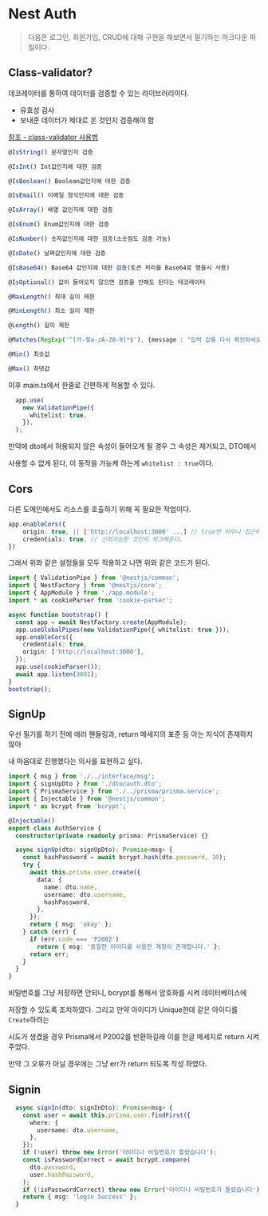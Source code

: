 # Nest Auth



> 다음은 로그인, 회원가입, CRUD에 대해 구현을 해보면서 필기하는 마크다운 파일이다.



## Class-validator?

데코레이터를 통하여 데이터를 검증할 수 있는 라이브러리이다.

- 유효성 검사
- 보내준 데이터가 제대로 온 것인지 검증해야 함



[참조 - class-validator 사용법](https://velog.io/@doohyunlm/TypeScript-class-validator-%EC%82%AC%EC%9A%A9%EB%B2%95)

```typescript
@IsString() 문자열인지 검증

@IsInt() Int값인지에 대한 검증

@IsBoolean() Boolean값인지에 대한 검증

@IsEmail() 이메일 형식인지에 대한 검증

@IsArray() 배열 값인지에 대한 검증

@IsEnum() Enum값인지에 대한 검증

@IsNumber() 숫자값인지에 대한 검증(소숫점도 검증 가능)

@IsDate() 날짜값인지에 대한 검증

@IsBase64() Base64 값인지에 대한 검증(토큰 처리를 Base64로 했을시 사용)

@IsOptional() 값이 들어오지 않으면 검증을 안해도 된다는 데코레이터

@MaxLength() 최대 길이 제한

@MinLength() 최소 길이 제한

@Length() 길이 제한

@Matches(RegExp('^[가-힣a-zA-Z0-9]*$'), {message : "입력 값을 다시 확인하세요"}) 정규표현식 입력 값을 검증할 떄 사용 

@Min() 최솟값

@Max() 최댓값
```

이후 main.ts에서 한줄로 간편하게 적용할 수 있다.

```typescript
  app.use(
    new ValidationPipe({
      whitelist: true,
    }),
  );
```

만약에 dto에서 허용되지 않은 속성이 들어오게 될 경우 그 속성은 제거되고, DTO에서

사용할 수 없게 된다, 이 동작을 가능케 하는게 `whitelist : true`이다.



## Cors

다른 도메인에서도 리소스를 호출하기 위해 꼭 필요한 작업이다.

```typescript
app.enableCors({
	origin: true, || ['http://localhost:3000' ...] // true면 아무나 접근이 가능하도록 허용한다. 배포단계에서는 url을 적어서 하나의 도메인에서만 백엔드 애플리케이션에 접근할 수 있도록 한다.
    credentials: true, // 신뢰가능한 것인지 체크해준다.
})
```



그래서 위와 같은 설정들을 모두 적용하고 나면 위와 같은 코드가 된다.

```typescript
import { ValidationPipe } from '@nestjs/common';
import { NestFactory } from '@nestjs/core';
import { AppModule } from './app.module';
import * as cookieParser from 'cookie-parser';

async function bootstrap() {
  const app = await NestFactory.create(AppModule);
  app.useGlobalPipes(new ValidationPipe({ whitelist: true }));
  app.enableCors({
    credentials: true,
    origin: ['http://localhost:3000'],
  });
  app.use(cookieParser());
  await app.listen(3001);
}
bootstrap();

```



## SignUp

우선 필기를 하기 전에 에러 핸들링과, return 메세지의 표준 등 아는 지식이 존재하지 않아

내 마음대로 진행했다는 의사를 표현하고 싶다.

```ts
import { msg } from './../interface/msg';
import { signUpDto } from './dto/auth.dto';
import { PrismaService } from './../prisma/prisma.service';
import { Injectable } from '@nestjs/common';
import * as bcrypt from 'bcrypt';

@Injectable()
export class AuthService {
  constructor(private readonly prisma: PrismaService) {}

  async signUp(dto: signUpDto): Promise<msg> {
    const hashPassword = await bcrypt.hash(dto.password, 10);
    try {
      await this.prisma.user.create({
        data: {
          name: dto.name,
          username: dto.username,
          hashPassword,
        },
      });
      return { msg: 'okay' };
    } catch (err) {
      if (err.code === 'P2002')
        return { msg: '동일한 아이디를 사용한 계정이 존재합니다.' };
      return err;
    }
  }
}

```

비밀번호를 그냥 저장하면 안되니, bcrypt를 통해서 암호화를 시켜 데이터베이스에

저장할 수 있도록 조치하였다. 그리고 만약 아이디가 Unique한데 같은 아이디를 `Create`하려는

시도가 생겼을 경우 Prisma에서 P2002를 반환하길래 이를 한글 메세지로 return 시켜주었다.

만약 그 오류가 아닐 경우에는 그냥 err가 return 되도록 작성 하였다.



## Signin

```typescript
  async signIn(dto: signInDto): Promise<msg> {
    const user = await this.prisma.user.findFirst({
      where: {
        username: dto.username,
      },
    });
    if (!user) throw new Error('아이디나 비밀번호가 틀렸습니다');
    const isPasswordCorrect = await bcrypt.compare(
      dto.password,
      user.hashPassword,
    );
    if (!isPasswordCorrect) throw new Error('아이디나 비밀번호가 틀렸습니다');
    return { msg: 'login Success' };
  }
```





